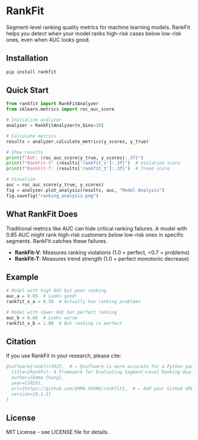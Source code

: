 # RankFit

Segment-level ranking quality metrics for machine learning models. RankFit helps you detect when your model ranks high-risk cases below low-risk ones, even when AUC looks good.

## Installation

```bash
pip install rankfit
```

## Quick Start

```python
from rankfit import RankFitAnalyzer
from sklearn.metrics import roc_auc_score

# Initialize analyzer
analyzer = RankFitAnalyzer(n_bins=10)

# Calculate metrics
results = analyzer.calculate_metrics(y_scores, y_true)

# Show results
print(f"AUC: {roc_auc_score(y_true, y_scores):.3f}")
print(f"RankFit-V: {results['rankfit_v']:.3f}")  # Violation score
print(f"RankFit-T: {results['rankfit_t']:.3f}")  # Trend score

# Visualize
auc = roc_auc_score(y_true, y_scores)
fig = analyzer.plot_analysis(results, auc, "Model Analysis")
fig.savefig("ranking_analysis.png")
```

## What RankFit Does

Traditional metrics like AUC can hide critical ranking failures. A model with 0.85 AUC might rank high-risk customers *below* low-risk ones in specific segments. RankFit catches these failures.

- **RankFit-V**: Measures ranking violations (1.0 = perfect, <0.7 = problems)
- **RankFit-T**: Measures trend strength (1.0 = perfect monotonic decrease)

## Example

```python
# Model with high AUC but poor ranking
auc_a = 0.85  # Looks good!
rankfit_v_a = 0.58  # Actually has ranking problems

# Model with lower AUC but perfect ranking  
auc_b = 0.65  # Looks worse
rankfit_v_b = 1.00  # But ranking is perfect
```

## Citation

If you use RankFit in your research, please cite:

```bibtex
@software{rankfit2025,  # ← @software is more accurate for a Python package
  title={RankFit: A Framework for Evaluating Segment-Level Ranking Quality},
  author={Emma Chung},
  year={2025},
  url={https://github.com/EMMA-CHUNG/rankfit},  # ← Add your GitHub URL
  version={0.1.1}
}
```

## License

MIT License - see LICENSE file for details.
